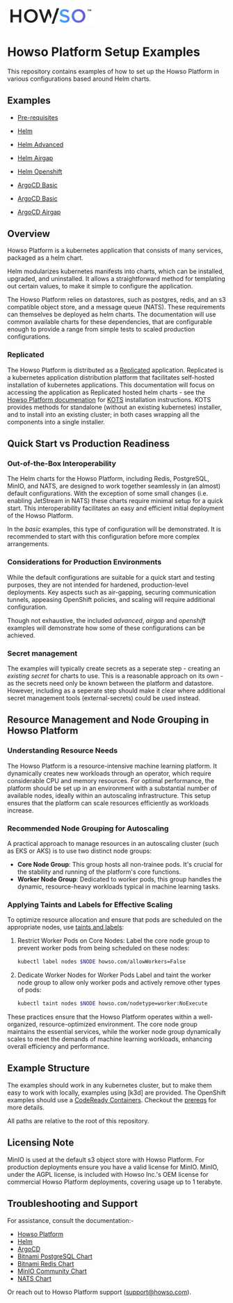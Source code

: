 <img src="assets/logo-gradient-light-bg.png" alt="Logo" width="200"/>

# Howso Platform Setup Examples

This repository contains examples of how to set up the Howso Platform in various configurations based around Helm charts.

## Examples
- [Pre-requisites](prereqs/README.md)

- [Helm](helm-basic/README.md)
- [Helm Advanced](helm-full/README.md)
- [Helm Airgap](helm-airgap/README.md)
- [Helm Openshift](helm-openshift/README.md)
- [ArgoCD Basic](argocd-basic/README.md)
- [ArgoCD Basic](argocd-helm-template/README.md)
- [ArgoCD Airgap](argocd-airgap/README.md)

## Overview
Howso Platform is a kubernetes application that consists of many services, packaged as a helm chart.  

Helm modularizes kubernetes manifests into charts, which can be installed, upgraded, and uninstalled. It allows a straightforward method for templating out certain values, to make it simple to configure the application.

The Howso Platform relies on datastores, such as postgres, redis, and an s3 compatible object store, and a message queue (NATS).  These requirements can themselves be deployed as helm charts.  The documentation will use common available charts for these dependencies, that are configurable enough to provide a range from simple tests to scaled production configurations.


### Replicated
The Howso Platform is distributed as a [Replicated](https://www.replicated.com/) application.  Replicated is a kubernetes application distribution platform that facilitates self-hosted installation of kubernetes applications.  This documentation will focus on accessing the application as Replicated hosted helm charts - see the [Howso Platform documenation](https://portal.howso.com) for [KOTS](https://kots.io/) installation instructions.  KOTS provides methods for standalone (without an existing kubernetes) installer, and to install into an existing cluster; in both cases wrapping all the components into a single installer.



## Quick Start vs Production Readiness

### Out-of-the-Box Interoperability
The Helm charts for the Howso Platform, including Redis, PostgreSQL, MinIO, and NATS, are designed to work together seamlessly in (an almost) default configurations. With the exception of some small changes (i.e. enabling JetStream in NATS) these charts require minimal setup for a quick start. This interoperability facilitates an easy and efficient initial deployment of the Howso Platform.

In the _basic_ examples, this type of configuration will be demonstrated.  It is recommended to start with this configuration before more complex arrangements.

### Considerations for Production Environments
While the default configurations are suitable for a quick start and testing purposes, they are not intended for hardened, production-level deployments. Key aspects such as air-gapping, securing communication tunnels, appeasing OpenShift policies, and scaling will require additional configuration. 

Though not exhaustive, the included _advanced_, _airgap_ and _openshift_ examples will demonstrate how some of these configurations can be achieved. 

### Secret management
The examples will typically create secrets as a seperate step - creating an _existing secret_ for charts to use.  This is a reasonable approach on its own - as the secrets need only be known between the platform and datastore.  However, including as a seperate step should make it clear where additional secret management tools (external-secrets) could be used instead.


## Resource Management and Node Grouping in Howso Platform

### Understanding Resource Needs
The Howso Platform is a resource-intensive machine learning platform. It dynamically creates new workloads through an operator, which require considerable CPU and memory resources. For optimal performance, the platform should be set up in an environment with a substantial number of available nodes, ideally within an autoscaling infrastructure. This setup ensures that the platform can scale resources efficiently as workloads increase.

### Recommended Node Grouping for Autoscaling
A practical approach to manage resources in an autoscaling cluster (such as EKS or AKS) is to use two distinct node groups:

- **Core Node Group**: This group hosts all non-trainee pods. It's crucial for the stability and running of the platform's core functions.
- **Worker Node Group**: Dedicated to worker pods, this group handles the dynamic, resource-heavy workloads typical in machine learning tasks.

### Applying Taints and Labels for Effective Scaling
To optimize resource allocation and ensure that pods are scheduled on the appropriate nodes, use [taints and labels](https://kubernetes.io/docs/concepts/scheduling-eviction/taint-and-toleration/):

1. Restrict Worker Pods on Core Nodes:
   Label the core node group to prevent worker pods from being scheduled on these nodes:
   ```bash
   kubectl label nodes $NODE howso.com/allowWorkers=False
    ```
2. Dedicate Worker Nodes for Worker Pods
Label and taint the worker node group to allow only worker pods and actively remove other types of pods:
    ```bash
    kubectl taint nodes $NODE howso.com/nodetype=worker:NoExecute
    ```
These practices ensure that the Howso Platform operates within a well-organized, resource-optimized environment. The core node group maintains the essential services, while the worker node group dynamically scales to meet the demands of machine learning workloads, enhancing overall efficiency and performance.


## Example Structure

The examples should work in any kubernetes cluster, but to make them easy to work with locally, examples using [k3d] are provided.  The OpenShift examples should use a [CodeReady Containers](https://developers.redhat.com/products/codeready-containers/overview).  Checkout the [prereqs](prereqs/README.md) for more details. 

All paths are relative to the root of this repository.


## Licensing Note
MinIO is used at the default s3 object store with Howso Platform.  For production deployments ensure you have a valid license for MinIO.
MinIO, under the AGPL license, is included with Howso Inc.'s OEM license for commercial Howso Platform deployments, covering usage up to 1 terabyte.


## Troubleshooting and Support
For assistance, consult the documentation:-

- [Howso Platform](https://portal.howso.com) 
- [Helm](https://helm.sh/docs/)
- [ArgoCD](https://argoproj.github.io/argo-cd/)
- [Bitnami PostgreSQL Chart](https://github.com/bitnami/charts/tree/main/bitnami/postgresql)
- [Bitnami Redis Chart](https://github.com/bitnami/charts/tree/main/bitnami/redis)
- [MinIO Community Chart](https://github.com/minio/minio/tree/master/helm/minio)
- [NATS Chart](https://github.com/nats-io/k8s/tree/main/helm/charts/nats)

Or reach out to Howso Platform support (support@howso.com).

